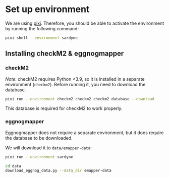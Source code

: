 # Set up environment

We are using [pixi](https://pixi.sh/). Therefore, you should be able to activate the environment by running the following command:

```bash
pixi shell --environment sardyne
```

## Installing checkM2 & eggnogmapper

### checkM2

*Note*: checkM2 requires Python &lt;3.9, so it is installed in a separate environment (`checkm2`). Before running it, you need to download the database.

```bash
pixi run --environment checkm2 checkm2 checkm2 database --download
```

This database is required for checkM2 to work properly.

### eggnogmapper

Eggnogmapper does not require a separate environment, but it does require the database to be downloaded.

We will download it to `data/emapper-data`:

```bash
pixi run --environment sardyne

cd data
download_eggnog_data.py --data_dir emapper-data
```


